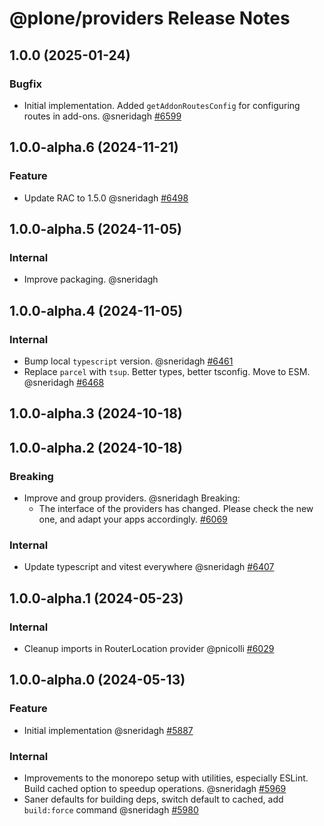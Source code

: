 # @plone/providers Release Notes

<!-- Do *NOT* add new change log entries to this file.
     You should create a file in the news directory instead.
     For helpful instructions, please see:
     https://6.docs.plone.org/contributing/index.html#contributing-change-log-label
-->

<!-- towncrier release notes start -->

## 1.0.0 (2025-01-24)

### Bugfix

- Initial implementation.
  Added `getAddonRoutesConfig` for configuring routes in add-ons. @sneridagh [#6599](https://github.com/plone/volto/issues/6599)

## 1.0.0-alpha.6 (2024-11-21)

### Feature

- Update RAC to 1.5.0 @sneridagh [#6498](https://github.com/plone/volto/issues/6498)

## 1.0.0-alpha.5 (2024-11-05)

### Internal

- Improve packaging. @sneridagh 

## 1.0.0-alpha.4 (2024-11-05)

### Internal

- Bump local `typescript` version. @sneridagh [#6461](https://github.com/plone/volto/issues/6461)
- Replace `parcel` with `tsup`. Better types, better tsconfig. Move to ESM. @sneridagh [#6468](https://github.com/plone/volto/issues/6468)

## 1.0.0-alpha.3 (2024-10-18)

## 1.0.0-alpha.2 (2024-10-18)

### Breaking

- Improve and group providers. @sneridagh
  Breaking:
    - The interface of the providers has changed. Please check the new one, and adapt your apps accordingly. [#6069](https://github.com/plone/volto/issues/6069)

### Internal

- Update typescript and vitest everywhere @sneridagh [#6407](https://github.com/plone/volto/issues/6407)

## 1.0.0-alpha.1 (2024-05-23)

### Internal

- Cleanup imports in RouterLocation provider @pnicolli [#6029](https://github.com/plone/volto/issues/6029)

## 1.0.0-alpha.0 (2024-05-13)

### Feature

- Initial implementation @sneridagh [#5887](https://github.com/plone/volto/issues/5887)

### Internal

- Improvements to the monorepo setup with utilities, especially ESLint. Build cached option to speedup operations. @sneridagh [#5969](https://github.com/plone/volto/issues/5969)
- Saner defaults for building deps, switch default to cached, add `build:force` command @sneridagh [#5980](https://github.com/plone/volto/issues/5980)
